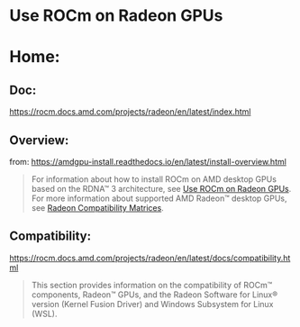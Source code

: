 # Use ROCm on Radeon GPUs
# Home:
## Doc:
https://rocm.docs.amd.com/projects/radeon/en/latest/index.html


## Overview:
from: https://amdgpu-install.readthedocs.io/en/latest/install-overview.html
>For information about how to install ROCm on AMD desktop GPUs based on the RDNA™ 3 architecture, see [Use ROCm on Radeon GPUs](https://rocm.docs.amd.com/projects/radeon/en/latest/index.html). For more information about supported AMD Radeon™ desktop GPUs, see [Radeon Compatibility Matrices](https://rocm.docs.amd.com/projects/radeon/en/latest/docs/compatibility.html).

## Compatibility:
https://rocm.docs.amd.com/projects/radeon/en/latest/docs/compatibility.html
>This section provides information on the compatibility of ROCm™ components, Radeon™ GPUs, and the Radeon Software for Linux® version (Kernel Fusion Driver) and Windows Subsystem for Linux (WSL).
